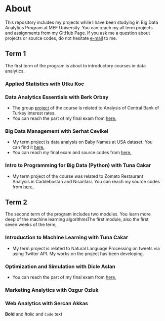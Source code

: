 # About

This repository includes my projects while I have been studying in Big Data Analytics Program at MEF University. You can reach my all term projects and assignments from my GitHub Page. If you ask me a question about projects or source codes, do not hesitate [e-mail](kamarn@mef.edu.tr) to me.

## Term 1 

The first term of the program is about to introductory courses in data analytics. 

### Applied Statistics with Utku Koc

### Data Analytics Essentials with Berk Orbay

- The group [project](https://pjournal.github.io/mef03g-r-mut/) of the course is related to Analysis of Central Bank of Turkey interest rates. 
- You can reach the part of my final exam from [here.](Final.html)

### Big Data Management with Serhat Cevikel

- My term project is data analysis on Baby Names at USA dataset. You can find it [here.](babynames.html)
- You can reach my final exam and source codes from [here.]()

### Intro to Programming for Big Data (Python) with Tuna Cakar

- My term project of the course was related to Zomato Restaurant Analysis in Caddebostan and Nisantasi. You can reach my source codes from [here.](https://notebooks.gesis.org/binder/jupyter/user/nilayka-projects-trevoqjr/notebooks/BDA507%20-%20Term_Project_Nilay_Kamar.ipynb)

## Term 2

The second term of the program includes two modules. You learn more deep of the machine learning algorithmsThe first module, also the first seven weeks of the term, 

### Introduction to Machine Learning with Tuna Cakar

- My term project is related to Natural Language Processing on tweets via using Twitter API. My works on the project has been developing. 

### Optimization and Simulation with Dicle Aslan

- You can reach the part of my final exam from [here.]()

### Marketing Analytics with Ozgur Ozluk


### Web Analytics with Sercan Akkas



**Bold** and _Italic_ and `Code` text

